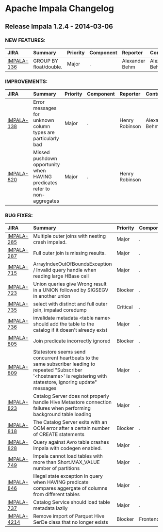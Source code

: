 
<!---
# Licensed to the Apache Software Foundation (ASF) under one
# or more contributor license agreements.  See the NOTICE file
# distributed with this work for additional information
# regarding copyright ownership.  The ASF licenses this file
# to you under the Apache License, Version 2.0 (the
# "License"); you may not use this file except in compliance
# with the License.  You may obtain a copy of the License at
#
#     http://www.apache.org/licenses/LICENSE-2.0
#
# Unless required by applicable law or agreed to in writing, software
# distributed under the License is distributed on an "AS IS" BASIS,
# WITHOUT WARRANTIES OR CONDITIONS OF ANY KIND, either express or implied.
# See the License for the specific language governing permissions and
# limitations under the License.
-->
# Apache Impala Changelog

## Release Impala 1.2.4 - 2014-03-06



### NEW FEATURES:

| JIRA | Summary | Priority | Component | Reporter | Contributor |
|:---- |:---- | :--- |:---- |:---- |:---- |
| [IMPALA-136](https://issues.apache.org/jira/browse/IMPALA-136) | GROUP BY float/double. |  Major | . | Alexander Behm | Alexander Behm |


### IMPROVEMENTS:

| JIRA | Summary | Priority | Component | Reporter | Contributor |
|:---- |:---- | :--- |:---- |:---- |:---- |
| [IMPALA-138](https://issues.apache.org/jira/browse/IMPALA-138) | Error messages for unknown column types are particularly bad |  Major | . | Henry Robinson | Alexander Behm |
| [IMPALA-820](https://issues.apache.org/jira/browse/IMPALA-820) | Missed pushdown opportunity when HAVING predicates refer to non-aggregates |  Major | . | Henry Robinson |  |


### BUG FIXES:

| JIRA | Summary | Priority | Component | Reporter | Contributor |
|:---- |:---- | :--- |:---- |:---- |:---- |
| [IMPALA-285](https://issues.apache.org/jira/browse/IMPALA-285) | Multiple outer joins with nesting crash impalad. |  Major | . | Alexander Behm | Alexander Behm |
| [IMPALA-287](https://issues.apache.org/jira/browse/IMPALA-287) | Full outer join is missing results. |  Major | . | Alexander Behm | Alexander Behm |
| [IMPALA-715](https://issues.apache.org/jira/browse/IMPALA-715) | ArrayIndexOutOfBoundsException / Invalid query handle when reading large HBase cell |  Major | . | Alan Choi |  |
| [IMPALA-723](https://issues.apache.org/jira/browse/IMPALA-723) | Union queries give Wrong result in a UNION followed by SIGSEGV in another union |  Blocker | . | Manoj Samel |  |
| [IMPALA-735](https://issues.apache.org/jira/browse/IMPALA-735) | select with distinct and full outer join, impalad coredump |  Critical | . | qiushanggao | Nong Li |
| [IMPALA-736](https://issues.apache.org/jira/browse/IMPALA-736) | invalidate metadata \<table name\> should add the table to the catalog if it doesn't already exist |  Major | . | Lenni Kuff | Lenni Kuff |
| [IMPALA-805](https://issues.apache.org/jira/browse/IMPALA-805) | Join predicate incorrectly ignored |  Blocker | . | casey | Marcel Kornacker |
| [IMPALA-809](https://issues.apache.org/jira/browse/IMPALA-809) | Statestore seems send concurrent heartbeats to the same subscriber leading to repeated "Subscriber '\<hostname\>' is registering with statestore, ignoring update" messages |  Major | . | Lenni Kuff | Henry Robinson |
| [IMPALA-823](https://issues.apache.org/jira/browse/IMPALA-823) | Catalog Server does not properly handle Hive Metastore connection failures when performing background table loading |  Major | . | Lenni Kuff | Lenni Kuff |
| [IMPALA-818](https://issues.apache.org/jira/browse/IMPALA-818) | The Catalog Server exits with an OOM error after a certain number of CREATE statements |  Blocker | . | Ishaan Joshi | Lenni Kuff |
| [IMPALA-828](https://issues.apache.org/jira/browse/IMPALA-828) | Query against Avro table crashes Impala with codegen enabled. |  Major | . | Alexander Behm | Nong Li |
| [IMPALA-749](https://issues.apache.org/jira/browse/IMPALA-749) | Impala cannot load tables with more than Short.MAX\_VALUE number of partitions |  Major | . | Alan Choi | Lenni Kuff |
| [IMPALA-846](https://issues.apache.org/jira/browse/IMPALA-846) | Illegal state exception in query when HAVING predicate compares aggergate of columns from different tables |  Major | . | casey |  |
| [IMPALA-737](https://issues.apache.org/jira/browse/IMPALA-737) | Catalog Service should load table metadata lazily |  Major | . | Lenni Kuff | Lenni Kuff |
| [IMPALA-4214](https://issues.apache.org/jira/browse/IMPALA-4214) | Remove import of Parquet Hive SerDe class that no longer exists |  Blocker | Frontend | Lars Volker |  |


